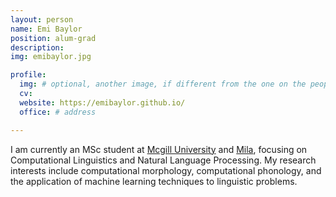 ```yaml
---
layout: person
name: Emi Baylor
position: alum-grad
description:
img: emibaylor.jpg

profile:
  img: # optional, another image, if different from the one on the people page
  cv: 
  website: https://emibaylor.github.io/
  office: # address

---
```


I am currently an MSc student at [Mcgill University](https://www.mcgill.ca/) and [Mila](https://mila.quebec/), focusing on Computational Linguistics and Natural Language Processing.  My research interests include computational morphology, computational phonology, and the application of machine learning techniques to linguistic problems.
